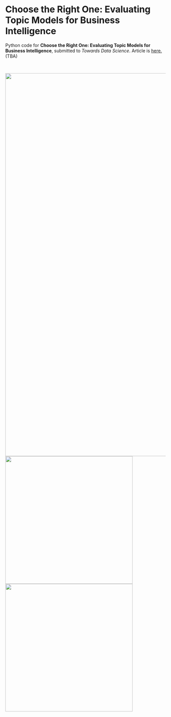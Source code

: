# Choose the Right One: Evaluating Topic Models for Business Intelligence
Python code for **Choose the Right One: Evaluating Topic Models for Business Intelligence**, submitted to *Towards Data Science*. 
Article is [here.](TBA) (TBA)

</br>

<p float="left">

  <img src="flowchart_horizontal_highres.png" width="1200" />
  </br>
  <img src="FASTOPIC_time_development_8.png" width="400" />
  <img src="BERtopic_time_development_8.png" width="400" />
</p>
